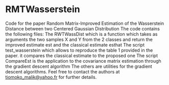 # RMTWasserstein
Code for the paper Random  Matrix-Improved  Estimation  of  the  Wasserstein  Distance between  two  Centered  Gaussian  Distribution
The code contains the following files:
The RWTWassDist which is a function which takes as arguments the two samples X and Y from the 2 classes and return the improved estimate est and the classical estimate esthat
The script test_wasserstein which allows to reproduce the table 1 provided in the paper. it compares the classical estimate to the proposed one
The script CompareEst is the application to the covariance matrix estimation through the gradient descent algorithm
The others are utilities for the gradient descent algorithms.
Feel free to contact the authors at tiomoko_malik@yahoo.fr for further details.
